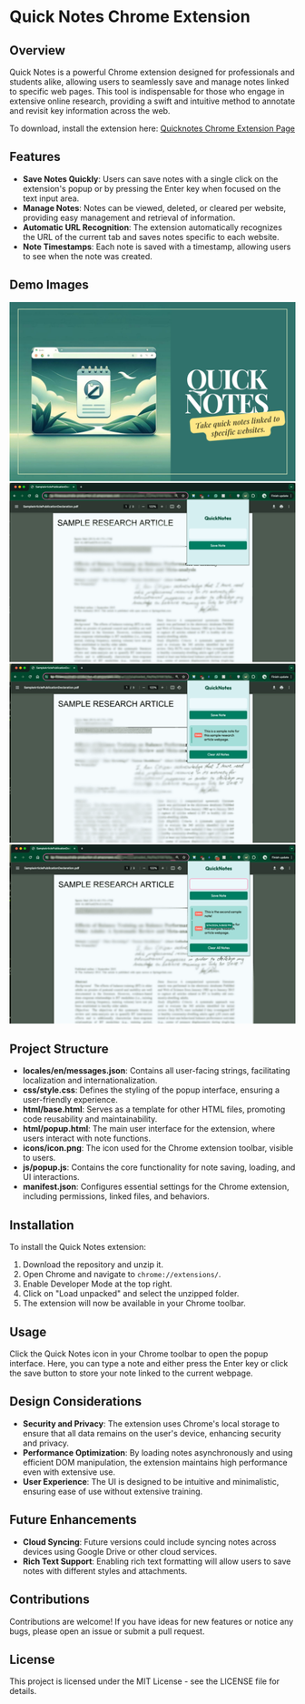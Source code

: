 # Quick Notes Chrome Extension

## Overview
Quick Notes is a powerful Chrome extension designed for professionals and students alike, allowing users to seamlessly save and manage notes linked to specific web pages. This tool is indispensable for those who engage in extensive online research, providing a swift and intuitive method to annotate and revisit key information across the web.

To download, install the extension here: [Quicknotes Chrome Extension Page](https://chromewebstore.google.com/detail/quick-notes/kbiajefahoihmligpokjjlmapknnonlc?authuser=1)

## Features
- **Save Notes Quickly**: Users can save notes with a single click on the extension's popup or by pressing the Enter key when focused on the text input area.
- **Manage Notes**: Notes can be viewed, deleted, or cleared per website, providing easy management and retrieval of information.
- **Automatic URL Recognition**: The extension automatically recognizes the URL of the current tab and saves notes specific to each website.
- **Note Timestamps**: Each note is saved with a timestamp, allowing users to see when the note was created.

## Demo Images
![Demo 0](icons/Main.png)
![Demo 1](icons/Demo1.png)
![Demo 2](icons/Demo2.png)
![Demo 3](icons/Demo3.png)

## Project Structure
- **locales/en/messages.json**: Contains all user-facing strings, facilitating localization and internationalization.
- **css/style.css**: Defines the styling of the popup interface, ensuring a user-friendly experience.
- **html/base.html**: Serves as a template for other HTML files, promoting code reusability and maintainability.
- **html/popup.html**: The main user interface for the extension, where users interact with note functions.
- **icons/icon.png**: The icon used for the Chrome extension toolbar, visible to users.
- **js/popup.js**: Contains the core functionality for note saving, loading, and UI interactions.
- **manifest.json**: Configures essential settings for the Chrome extension, including permissions, linked files, and behaviors.

## Installation
To install the Quick Notes extension:
1. Download the repository and unzip it.
2. Open Chrome and navigate to `chrome://extensions/`.
3. Enable Developer Mode at the top right.
4. Click on "Load unpacked" and select the unzipped folder.
5. The extension will now be available in your Chrome toolbar.

## Usage
Click the Quick Notes icon in your Chrome toolbar to open the popup interface. Here, you can type a note and either press the Enter key or click the save button to store your note linked to the current webpage.

## Design Considerations
- **Security and Privacy**: The extension uses Chrome's local storage to ensure that all data remains on the user's device, enhancing security and privacy.
- **Performance Optimization**: By loading notes asynchronously and using efficient DOM manipulation, the extension maintains high performance even with extensive use.
- **User Experience**: The UI is designed to be intuitive and minimalistic, ensuring ease of use without extensive training.

## Future Enhancements
- **Cloud Syncing**: Future versions could include syncing notes across devices using Google Drive or other cloud services.
- **Rich Text Support**: Enabling rich text formatting will allow users to save notes with different styles and attachments.

## Contributions
Contributions are welcome! If you have ideas for new features or notice any bugs, please open an issue or submit a pull request.

## License
This project is licensed under the MIT License - see the LICENSE file for details.
